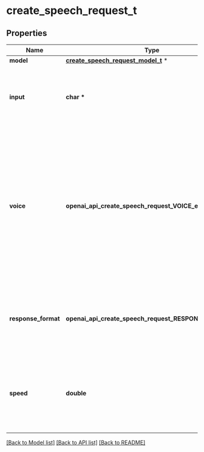 # create_speech_request_t

## Properties
Name | Type | Description | Notes
------------ | ------------- | ------------- | -------------
**model** | [**create_speech_request_model_t**](create_speech_request_model.md) \* |  | 
**input** | **char \*** | The text to generate audio for. The maximum length is 4096 characters. | 
**voice** | **openai_api_create_speech_request_VOICE_e** | The voice to use when generating the audio. Supported voices are &#x60;alloy&#x60;, &#x60;echo&#x60;, &#x60;fable&#x60;, &#x60;onyx&#x60;, &#x60;nova&#x60;, and &#x60;shimmer&#x60;. Previews of the voices are available in the [Text to speech guide](/docs/guides/text-to-speech/voice-options). | 
**response_format** | **openai_api_create_speech_request_RESPONSEFORMAT_e** | The format to audio in. Supported formats are &#x60;mp3&#x60;, &#x60;opus&#x60;, &#x60;aac&#x60;, &#x60;flac&#x60;, &#x60;wav&#x60;, and &#x60;pcm&#x60;. | [optional] [default to 'mp3']
**speed** | **double** | The speed of the generated audio. Select a value from &#x60;0.25&#x60; to &#x60;4.0&#x60;. &#x60;1.0&#x60; is the default. | [optional] [default to 1.0]

[[Back to Model list]](../README.md#documentation-for-models) [[Back to API list]](../README.md#documentation-for-api-endpoints) [[Back to README]](../README.md)


